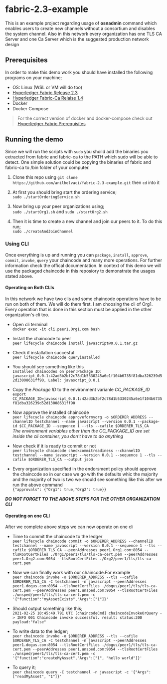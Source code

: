 # fabric-2.3-example

This is an example project regarding usage of **osnadmin** command which enables users to create new channels without a consortium and disables the system channel.
Also in this network every organization has one TLS CA Server and one Ca Server which is the suggested production network design 

## Prerequisites

In order to make this demo work you should have installed the following programs on your machine;

* OS: Linux (WSL or VM will do too)
* [Hyperledger Fabric Release 2.3](https://github.com/hyperledger/fabric/releases/tag/v2.3.1)
* [Hyperledger Fabric-Ca Relaise 1.4](https://github.com/hyperledger/fabric-ca/releases/tag/v1.4.9)
* Docker 
* Docker Compose

> For the correct version of docker and docker-compose check out [Hyperledger Fabric Prerequisites](https://hyperledger-fabric.readthedocs.io/en/release-2.3/prereqs.html)

## Running the demo
Since we will run the scripts with ``sudo`` you shoıld add the binaries you extracted from fabric and fabric-ca to the PATH which sudo will be able to detect. One simple solution could be copying the binaries of fabric and fabric-ca to /bin folder of your computer.

1. Clone this repo using `git clone https://github.com/anilhelvaci/fabric-2.3-example.git` then `cd` into it

3. At first you should bring start the ordering service;<br/> `sudo ./startOrderingService.sh`

5. Now bring up your peer organizations using;<br/>`sudo ./startOrg1.sh` and `sudo ./startOrg2.sh`

7. Then it is time to create a new channel and join our peers to it. To do this run;<br/> `sudo ./createAndJoinChannel`


### Using CLI
Once everything is up and running you can `package`, `install`, `approve`, `commit`, `invoke`, `query` your chaincode and many more operations. For further information check the offical documentation. In context of this demo we will use the packaged chaincode in this reposiory to demonstrate the usages stated above.

#### Operating on Both CLIs
In this network we have two clis and some chaincode operations have to be run on both of them. We will do them first. I am choosing the cli of Org1. Every operation that is done in this section must be applied in the other organization's cli too.
* Open cli terminal<br/>`docker exec -it cli.peer1.Org1.com bash`

* Install the chaincode to peer<br/>`peer lifecycle chaincode install javascript@0.0.1.tar.gz`

* Check if installation succesful <br/>`peer lifecycle chaincode queryinstalled`

* You should see something like this<br/>```Installed chaincodes on peer:Package ID: javascript_0.0.1:42ad3b2bf2c78d1b5330245a6e1f104b6735f81dba326239d52d13008631ff90, Label: javascript_0.0.1```

* Copy the *Package ID* to the environment varianle *CC_PACKAGE_ID*<br/>`export CC_PACKAGE_ID=javascript_0.0.1:42ad3b2bf2c78d1b5330245a6e1f104b6735f81dba326239d52d13008631ff90`

* Now approve the installed chaincode<br/>`peer lifecycle chaincode approveformyorg -o $ORDERER_ADDRESS --channelID testchannel --name javascript --version 0.0.1 --package-id $CC_PACKAGE_ID --sequence 1 --tls --cafile $ORDERER_TLS_CA`<br/>_The environment variables other than the CC_PACKAGE_ID are set inside the cli container, you don't have to do anything_

* Now check if it is ready to commit or not<br/>`peer lifecycle chaincode checkcommitreadiness --channelID testchannel --name javascript --version 0.0.1 --sequence 1 --tls --cafile $ORDERER_TLS_CA --output json`

* Every organization specified in the endorsment policy should approve the chaincode so in our case we go with the defaults whic the majority and the majority of two is two we should see something like this after we run the above command<br/>`{"approvals": {"Org1": true,"Org2": true}}`

**_DO NOT FORGET TO THE ABOVE STEPS FOR THE OTHER ORGANIZATION CLI_**

#### Operating on one CLI
After we complete above steps we can now operate on one cli
* Time to commit the chaincode to the ledger<br/>`peer lifecycle chaincode commit -o $ORDERER_ADDRESS --channelID testchannel --name javascript --version 0.0.1 --sequence 1 --tls --cafile $ORDERER_TLS_CA --peerAddresses peer1.Org1.com:8054 --tlsRootCertFiles ./Org1/peer1/tls/tls-ca-cert.pem --peerAddresses peer1.Org2.com:9054 --tlsRootCertFiles ./Org2/peer1/tls/tls-ca-cert.pem`

* Now we can finally work with our chaincode.For example<br/>`peer chaincode invoke -o $ORDERER_ADDRESS --tls --cafile $ORDERER_TLS_CA -C testchannel -n javascript --peerAddresses peer1.dogus.com:8054 --tlsRootCertFiles ./dogus/peer1/tls/tls-ca-cert.pem --peerAddresses peer1.unsped.com:9054 --tlsRootCertFiles ./unsped/peer1/tls/tls-ca-cert.pem -c '{"function":"myAssetExists","Args":["1"]}'`

* Should output something like this;<br/>`2021-02-25 10:45:49.791 UTC [chaincodeCmd] chaincodeInvokeOrQuery -> INFO 001 Chaincode invoke successful. result: status:200 payload:"false"`

* To write data to the ledger;<br/>`peer chaincode invoke -o $ORDERER_ADDRESS --tls --cafile $ORDERER_TLS_CA -C testchannel -n javascript --peerAddresses peer1.dogus.com:8054 --tlsRootCertFiles ./dogus/peer1/tls/tls-ca-cert.pem --peerAddresses peer1.unsped.com:9054 --tlsRootCertFiles ./unsped/peer1/tls/tls-ca-cert.pem -c '{"function":"createMyAsset","Args":["1", "hello world"]}'`

* To query it;<br/>`peer chaincode query -C testchannel -n javascript -c '{"Args":["readMyAsset", "1"]}'`
